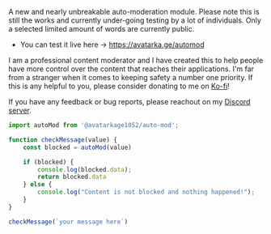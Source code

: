 A new and nearly unbreakable auto-moderation module. Please note this is still the works and currently under-going testing by a lot of individuals. Only a selected limited amount of words are currently public.

- You can test it live here -> https://avatarka.ge/automod

I am a professional content moderator and I have created this to help people have more control over the content that reaches their applications. I'm far from a stranger when it comes to keeping safety a number one priority. If this is any helpful to you, please consider donating to me on [Ko-fi](https://ko-fi.com/avatarkage)!

If you have any feedback or bug reports, please reachout on my [Discord server](https://avatarka.ge/discord).

```js
import autoMod from '@avatarkage1052/auto-mod';

function checkMessage(value) {
    const blocked = autoMod(value)

    if (blocked) {
        console.log(blocked.data);
        return blocked.data
    } else {
        console.log("Content is not blocked and nothing happened!");
    }
}

checkMessage(`your message here`)
```